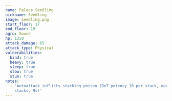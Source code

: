 ```yaml
---
name: Palace Seedling
nickname: Seedling
image: seedling.png
start_floor: 17
end_floor: 19
agro: Sound
hp: 1350
attack_damage: 65
attack_type: Physical
vulnerabilities:
  bind: true
  heavy: true
  sleep: true
  slow: true
  stun: true
notes:
  - 'Autoattack inflicts stacking poison (DoT potency 10 per stack, max 4
    stacks, 9s)'
---
```

